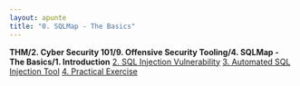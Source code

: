 ```yaml
---
layout: apunte
title: "0. SQLMap - The Basics"
---
```


**THM/2. Cyber Security 101/9. Offensive Security Tooling/4. SQLMap - The Basics/1. Introduction**
[2. SQL Injection Vulnerability](/apuntes/thm/2-cyber-security-101/9-offensive-security-tooling/4-sqlmap-the-basics/2-sql-injection-vulnerability/)
[3. Automated SQL Injection Tool](/apuntes/thm/2-cyber-security-101/9-offensive-security-tooling/4-sqlmap-the-basics/3-automated-sql-injection-tool/)
[4. Practical Exercise](/apuntes/thm/2-cyber-security-101/9-offensive-security-tooling/4-sqlmap-the-basics/4-practical-exercise/)
